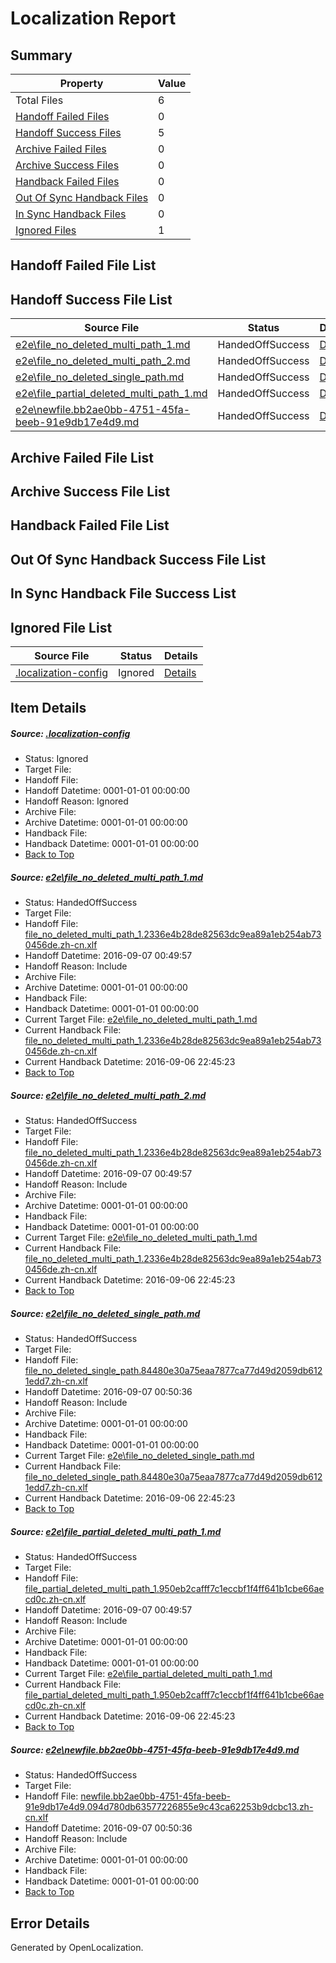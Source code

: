 # <a name='report-top'></a> Localization Report

## Summary
 Property | Value 
 -------- | ----- 
 Total Files | 6
[ Handoff Failed Files ](#handoff-failed-list)| 0
[ Handoff Success Files ](#handoff-success-list)| 5
[ Archive Failed Files ](#archive-failed-list)| 0
[ Archive Success Files ](#archive-success-list)| 0
[ Handback Failed Files ](#handback-failed-list)| 0
[ Out Of Sync Handback Files ](#outofsync-handback-success-list)| 0
[ In Sync Handback Files ](#insync-handback-success-list)| 0
[ Ignored Files ](#ignored-list)| 1

## <a name='handoff-failed-list'></a> Handoff Failed File List

## <a name='handoff-success-list'></a> Handoff Success File List
 Source File | Status | Details 
 ----------- | ------ | ------- 
 [e2e\file_no_deleted_multi_path_1.md](https://github.com/OpenLocalizationTestOrg/ol-test0/blob/70659e5039f21fccabe91f8cf8bec82d38fef5af/e2e/file_no_deleted_multi_path_1.md) | HandedOffSuccess | [Details](#4b7ab3767a0ce4b6a6687aa4551da4d629b656221)
 [e2e\file_no_deleted_multi_path_2.md](https://github.com/OpenLocalizationTestOrg/ol-test0/blob/736ea1c937be4ff8314c34de0de48eaac45551be/e2e/file_no_deleted_multi_path_2.md) | HandedOffSuccess | [Details](#4b7ab3767a0ce4b6a6687aa4551da4d629b656222)
 [e2e\file_no_deleted_single_path.md](https://github.com/OpenLocalizationTestOrg/ol-test0/blob/736ea1c937be4ff8314c34de0de48eaac45551be/e2e/file_no_deleted_single_path.md) | HandedOffSuccess | [Details](#d701e1986eefb868648caa3f615e688c7f28a1c73)
 [e2e\file_partial_deleted_multi_path_1.md](https://github.com/OpenLocalizationTestOrg/ol-test0/blob/70659e5039f21fccabe91f8cf8bec82d38fef5af/e2e/file_partial_deleted_multi_path_1.md) | HandedOffSuccess | [Details](#f3192301a70062f42ea20a0d45a29d48b6ff1feb4)
 [e2e\newfile.bb2ae0bb-4751-45fa-beeb-91e9db17e4d9.md](https://github.com/OpenLocalizationTestOrg/ol-test0/blob/736ea1c937be4ff8314c34de0de48eaac45551be/e2e/newfile.bb2ae0bb-4751-45fa-beeb-91e9db17e4d9.md) | HandedOffSuccess | [Details](#7305422590cf9b1f3010e871734a6956196f1c305)

## <a name='archive-failed-list'></a> Archive Failed File List

## <a name='archive-success-list'></a> Archive Success File List

## <a name='handback-failed-list'></a> Handback Failed File List

## <a name='outofsync-handback-success-list'></a> Out Of Sync Handback Success File List

## <a name='insync-handback-success-list'></a> In Sync Handback File Success List

## <a name='ignored-list'></a> Ignored File List
 Source File | Status | Details 
 ----------- | ------ | ------- 
 [.localization-config](https://github.com/OpenLocalizationTestOrg/ol-test0/blob/736ea1c937be4ff8314c34de0de48eaac45551be/.localization-config) | Ignored | [Details](#3d4f252ac210baf56311d7e97dcc2db10974dbd20)

## Item Details
##### <a name='3d4f252ac210baf56311d7e97dcc2db10974dbd20'></a> Source: [.localization-config](https://github.com/OpenLocalizationTestOrg/ol-test0/blob/736ea1c937be4ff8314c34de0de48eaac45551be/.localization-config)
* Status: Ignored
* Target File: 
* Handoff File: 
* Handoff Datetime: 0001-01-01 00:00:00
* Handoff Reason: Ignored
* Archive File: 
* Archive Datetime: 0001-01-01 00:00:00
* Handback File: 
* Handback Datetime: 0001-01-01 00:00:00
* [Back to Top](#report-top)

##### <a name='4b7ab3767a0ce4b6a6687aa4551da4d629b656221'></a> Source: [e2e\file_no_deleted_multi_path_1.md](https://github.com/OpenLocalizationTestOrg/ol-test0/blob/70659e5039f21fccabe91f8cf8bec82d38fef5af/e2e/file_no_deleted_multi_path_1.md)
* Status: HandedOffSuccess
* Target File: 
* Handoff File: [file_no_deleted_multi_path_1.2336e4b28de82563dc9ea89a1eb254ab730456de.zh-cn.xlf](https://github.com/OpenLocalizationTestOrg/ol-test0-handoff/blob/0566131ef0fdd39deb26959ab27154edd9ad82f7/ol-handoff/OpenLocalizationTestOrg/ol-test0-zhcn/ci/mt/file_no_deleted_multi_path_1.2336e4b28de82563dc9ea89a1eb254ab730456de.zh-cn.xlf)
* Handoff Datetime: 2016-09-07 00:49:57
* Handoff Reason: Include
* Archive File: 
* Archive Datetime: 0001-01-01 00:00:00
* Handback File: 
* Handback Datetime: 0001-01-01 00:00:00
* Current Target File: [e2e\file_no_deleted_multi_path_1.md](https://github.com/OpenLocalizationTestOrg/ol-test0-zhcn/blob/41c33357a6d4964038816bae0f5ef42223be0aa5/e2e/file_no_deleted_multi_path_1.md)
* Current Handback File: [file_no_deleted_multi_path_1.2336e4b28de82563dc9ea89a1eb254ab730456de.zh-cn.xlf](https://github.com/OpenLocalizationTestOrg/ol-test0-handback/blob/2887c42d701b82b9a4cd97d354259f881102c4e9/ol-handback/OpenLocalizationTestOrg/ol-test0-zhcn/ci/mt/file_no_deleted_multi_path_1.2336e4b28de82563dc9ea89a1eb254ab730456de.zh-cn.xlf)
* Current Handback Datetime: 2016-09-06 22:45:23
* [Back to Top](#report-top)

##### <a name='4b7ab3767a0ce4b6a6687aa4551da4d629b656222'></a> Source: [e2e\file_no_deleted_multi_path_2.md](https://github.com/OpenLocalizationTestOrg/ol-test0/blob/736ea1c937be4ff8314c34de0de48eaac45551be/e2e/file_no_deleted_multi_path_2.md)
* Status: HandedOffSuccess
* Target File: 
* Handoff File: [file_no_deleted_multi_path_1.2336e4b28de82563dc9ea89a1eb254ab730456de.zh-cn.xlf](https://github.com/OpenLocalizationTestOrg/ol-test0-handoff/blob/0566131ef0fdd39deb26959ab27154edd9ad82f7/ol-handoff/OpenLocalizationTestOrg/ol-test0-zhcn/ci/mt/file_no_deleted_multi_path_1.2336e4b28de82563dc9ea89a1eb254ab730456de.zh-cn.xlf)
* Handoff Datetime: 2016-09-07 00:49:57
* Handoff Reason: Include
* Archive File: 
* Archive Datetime: 0001-01-01 00:00:00
* Handback File: 
* Handback Datetime: 0001-01-01 00:00:00
* Current Target File: [e2e\file_no_deleted_multi_path_1.md](https://github.com/OpenLocalizationTestOrg/ol-test0-zhcn/blob/41c33357a6d4964038816bae0f5ef42223be0aa5/e2e/file_no_deleted_multi_path_1.md)
* Current Handback File: [file_no_deleted_multi_path_1.2336e4b28de82563dc9ea89a1eb254ab730456de.zh-cn.xlf](https://github.com/OpenLocalizationTestOrg/ol-test0-handback/blob/2887c42d701b82b9a4cd97d354259f881102c4e9/ol-handback/OpenLocalizationTestOrg/ol-test0-zhcn/ci/mt/file_no_deleted_multi_path_1.2336e4b28de82563dc9ea89a1eb254ab730456de.zh-cn.xlf)
* Current Handback Datetime: 2016-09-06 22:45:23
* [Back to Top](#report-top)

##### <a name='d701e1986eefb868648caa3f615e688c7f28a1c73'></a> Source: [e2e\file_no_deleted_single_path.md](https://github.com/OpenLocalizationTestOrg/ol-test0/blob/736ea1c937be4ff8314c34de0de48eaac45551be/e2e/file_no_deleted_single_path.md)
* Status: HandedOffSuccess
* Target File: 
* Handoff File: [file_no_deleted_single_path.84480e30a75eaa7877ca77d49d2059db6121edd7.zh-cn.xlf](https://github.com/OpenLocalizationTestOrg/ol-test0-handoff/blob/97e1e284a79571d72db89a8b55507b4f48c49687/ol-handoff/OpenLocalizationTestOrg/ol-test0-zhcn/ci/mt/file_no_deleted_single_path.84480e30a75eaa7877ca77d49d2059db6121edd7.zh-cn.xlf)
* Handoff Datetime: 2016-09-07 00:50:36
* Handoff Reason: Include
* Archive File: 
* Archive Datetime: 0001-01-01 00:00:00
* Handback File: 
* Handback Datetime: 0001-01-01 00:00:00
* Current Target File: [e2e\file_no_deleted_single_path.md](https://github.com/OpenLocalizationTestOrg/ol-test0-zhcn/blob/41c33357a6d4964038816bae0f5ef42223be0aa5/e2e/file_no_deleted_single_path.md)
* Current Handback File: [file_no_deleted_single_path.84480e30a75eaa7877ca77d49d2059db6121edd7.zh-cn.xlf](https://github.com/OpenLocalizationTestOrg/ol-test0-handback/blob/2887c42d701b82b9a4cd97d354259f881102c4e9/ol-handback/OpenLocalizationTestOrg/ol-test0-zhcn/ci/mt/file_no_deleted_single_path.84480e30a75eaa7877ca77d49d2059db6121edd7.zh-cn.xlf)
* Current Handback Datetime: 2016-09-06 22:45:23
* [Back to Top](#report-top)

##### <a name='f3192301a70062f42ea20a0d45a29d48b6ff1feb4'></a> Source: [e2e\file_partial_deleted_multi_path_1.md](https://github.com/OpenLocalizationTestOrg/ol-test0/blob/70659e5039f21fccabe91f8cf8bec82d38fef5af/e2e/file_partial_deleted_multi_path_1.md)
* Status: HandedOffSuccess
* Target File: 
* Handoff File: [file_partial_deleted_multi_path_1.950eb2cafff7c1eccbf1f4ff641b1cbe66aecd0c.zh-cn.xlf](https://github.com/OpenLocalizationTestOrg/ol-test0-handoff/blob/0566131ef0fdd39deb26959ab27154edd9ad82f7/ol-handoff/OpenLocalizationTestOrg/ol-test0-zhcn/ci/mt/file_partial_deleted_multi_path_1.950eb2cafff7c1eccbf1f4ff641b1cbe66aecd0c.zh-cn.xlf)
* Handoff Datetime: 2016-09-07 00:49:57
* Handoff Reason: Include
* Archive File: 
* Archive Datetime: 0001-01-01 00:00:00
* Handback File: 
* Handback Datetime: 0001-01-01 00:00:00
* Current Target File: [e2e\file_partial_deleted_multi_path_1.md](https://github.com/OpenLocalizationTestOrg/ol-test0-zhcn/blob/41c33357a6d4964038816bae0f5ef42223be0aa5/e2e/file_partial_deleted_multi_path_1.md)
* Current Handback File: [file_partial_deleted_multi_path_1.950eb2cafff7c1eccbf1f4ff641b1cbe66aecd0c.zh-cn.xlf](https://github.com/OpenLocalizationTestOrg/ol-test0-handback/blob/2887c42d701b82b9a4cd97d354259f881102c4e9/ol-handback/OpenLocalizationTestOrg/ol-test0-zhcn/ci/mt/file_partial_deleted_multi_path_1.950eb2cafff7c1eccbf1f4ff641b1cbe66aecd0c.zh-cn.xlf)
* Current Handback Datetime: 2016-09-06 22:45:23
* [Back to Top](#report-top)

##### <a name='7305422590cf9b1f3010e871734a6956196f1c305'></a> Source: [e2e\newfile.bb2ae0bb-4751-45fa-beeb-91e9db17e4d9.md](https://github.com/OpenLocalizationTestOrg/ol-test0/blob/736ea1c937be4ff8314c34de0de48eaac45551be/e2e/newfile.bb2ae0bb-4751-45fa-beeb-91e9db17e4d9.md)
* Status: HandedOffSuccess
* Target File: 
* Handoff File: [newfile.bb2ae0bb-4751-45fa-beeb-91e9db17e4d9.094d780db63577226855e9c43ca62253b9dcbc13.zh-cn.xlf](https://github.com/OpenLocalizationTestOrg/ol-test0-handoff/blob/97e1e284a79571d72db89a8b55507b4f48c49687/ol-handoff/OpenLocalizationTestOrg/ol-test0-zhcn/ci/mt/newfile.bb2ae0bb-4751-45fa-beeb-91e9db17e4d9.094d780db63577226855e9c43ca62253b9dcbc13.zh-cn.xlf)
* Handoff Datetime: 2016-09-07 00:50:36
* Handoff Reason: Include
* Archive File: 
* Archive Datetime: 0001-01-01 00:00:00
* Handback File: 
* Handback Datetime: 0001-01-01 00:00:00
* [Back to Top](#report-top)


## Error Details

Generated by OpenLocalization.
